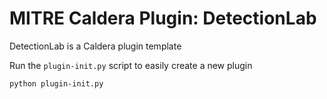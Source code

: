 # MITRE Caldera Plugin: DetectionLab

DetectionLab is a Caldera plugin template

Run the `plugin-init.py` script to easily create a new plugin

```
python plugin-init.py 
```
